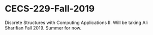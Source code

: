 # CECS-229-Fall-2019
Discrete Structures with Computing Applications II. Will be taking Ali Sharifian Fall 2019. Summer for now.
